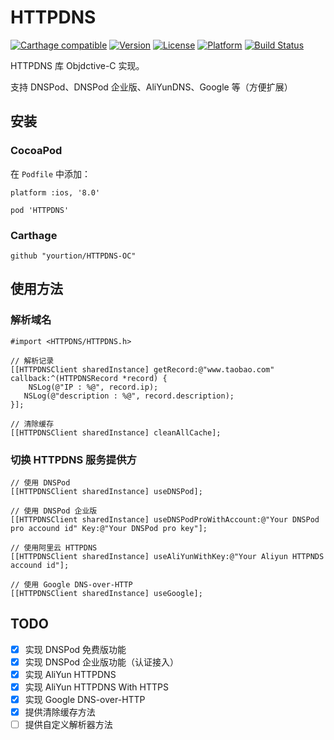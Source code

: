# HTTPDNS

[![Carthage compatible](https://img.shields.io/badge/Carthage-compatible-4BC51D.svg?style=flat)](https://github.com/Carthage/Carthage)
[![Version](https://img.shields.io/cocoapods/v/HTTPDNS.svg?style=flat)](http://cocoapods.org/pods/HTTPDNS)
[![License](https://img.shields.io/cocoapods/l/HTTPDNS.svg?style=flat)](http://cocoapods.org/pods/HTTPDNS)
[![Platform](https://img.shields.io/cocoapods/p/HTTPDNS.svg?style=flat)](http://cocoapods.org/pods/HTTPDNS)
[![Build Status](https://travis-ci.org/yourtion/HTTPDNS-OC.svg?branch=master)](https://travis-ci.org/yourtion/HTTPDNS-OC)

HTTPDNS 库 Objdctive-C 实现。

支持 DNSPod、DNSPod 企业版、AliYunDNS、Google 等（方便扩展）

## 安装

### CocoaPod

在 `Podfile` 中添加：

```
platform :ios, '8.0'

pod 'HTTPDNS'
```

### Carthage

```
github "yourtion/HTTPDNS-OC"
```

## 使用方法

### 解析域名

```objc
#import <HTTPDNS/HTTPDNS.h>

// 解析记录
[[HTTPDNSClient sharedInstance] getRecord:@"www.taobao.com" callback:^(HTTPDNSRecord *record) {
	NSLog(@"IP : %@", record.ip);
   NSLog(@"description : %@", record.description);
}];

// 清除缓存
[[HTTPDNSClient sharedInstance] cleanAllCache];
```

### 切换 HTTPDNS 服务提供方

```objc
// 使用 DNSPod
[[HTTPDNSClient sharedInstance] useDNSPod];

// 使用 DNSPod 企业版
[[HTTPDNSClient sharedInstance] useDNSPodProWithAccount:@"Your DNSPod pro accound id" Key:@"Your DNSPod pro key"];

// 使用阿里云 HTTPDNS
[[HTTPDNSClient sharedInstance] useAliYunWithKey:@"Your Aliyun HTTPNDS accound id"];

// 使用 Google DNS-over-HTTP
[[HTTPDNSClient sharedInstance] useGoogle];
```

## TODO

- [x] 实现 DNSPod 免费版功能
- [x] 实现 DNSPod 企业版功能（认证接入）
- [x] 实现 AliYun HTTPDNS
- [x] 实现 AliYun HTTPDNS With HTTPS
- [x] 实现 Google DNS-over-HTTP
- [x] 提供清除缓存方法
- [ ] 提供自定义解析器方法
